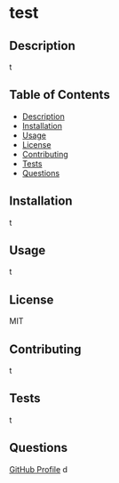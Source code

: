
# test

## Description

t

## Table of Contents 
- [Description](#Description) 
- [Installation](#Installation)
- [Usage](#Usage)
- [License](#License)
- [Contributing](#Contributing)
- [Tests](#Tests)
- [Questions](#Questions)

## Installation

t

## Usage

t

## License

MIT

## Contributing

t

## Tests 

t

## Questions

[GitHub Profile](https://github.com/davidjaguilar104)
d 
